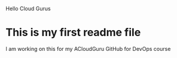 Hello Cloud Gurus
# This is my first readme file
I am working on this for my ACloudGuru GitHub for DevOps course
